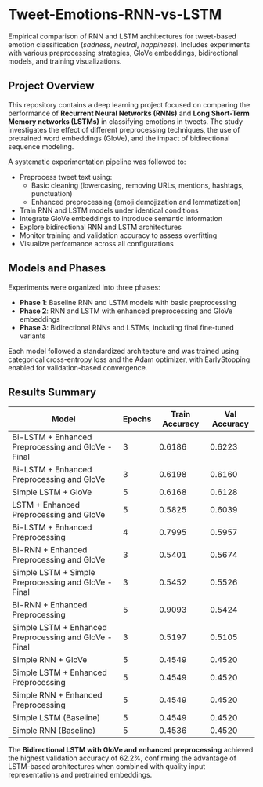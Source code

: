 # Tweet-Emotions-RNN-vs-LSTM

Empirical comparison of RNN and LSTM architectures for tweet-based emotion classification (*sadness*, *neutral*, *happiness*). Includes experiments with various preprocessing strategies, GloVe embeddings, bidirectional models, and training visualizations.

## Project Overview

This repository contains a deep learning project focused on comparing the performance of **Recurrent Neural Networks (RNNs)** and **Long Short-Term Memory networks (LSTMs)** in classifying emotions in tweets. The study investigates the effect of different preprocessing techniques, the use of pretrained word embeddings (GloVe), and the impact of bidirectional sequence modeling.

A systematic experimentation pipeline was followed to:

- Preprocess tweet text using:
  - Basic cleaning (lowercasing, removing URLs, mentions, hashtags, punctuation)
  - Enhanced preprocessing (emoji demojization and lemmatization)
- Train RNN and LSTM models under identical conditions
- Integrate GloVe embeddings to introduce semantic information
- Explore bidirectional RNN and LSTM architectures
- Monitor training and validation accuracy to assess overfitting
- Visualize performance across all configurations

## Models and Phases

Experiments were organized into three phases:

- **Phase 1**: Baseline RNN and LSTM models with basic preprocessing
- **Phase 2**: RNN and LSTM with enhanced preprocessing and GloVe embeddings
- **Phase 3**: Bidirectional RNNs and LSTMs, including final fine-tuned variants

Each model followed a standardized architecture and was trained using categorical cross-entropy loss and the Adam optimizer, with EarlyStopping enabled for validation-based convergence.

## Results Summary

| Model                                              | Epochs | Train Accuracy | Val Accuracy |
|---------------------------------------------------|--------|----------------|--------------|
| Bi-LSTM + Enhanced Preprocessing and GloVe - Final| 3      | 0.6186         | 0.6223       |
| Bi-LSTM + Enhanced Preprocessing and GloVe        | 3      | 0.6198         | 0.6160       |
| Simple LSTM + GloVe                               | 5      | 0.6168         | 0.6128       |
| LSTM + Enhanced Preprocessing and GloVe           | 5      | 0.5825         | 0.6039       |
| Bi-LSTM + Enhanced Preprocessing                  | 4      | 0.7995         | 0.5957       |
| Bi-RNN + Enhanced Preprocessing and GloVe         | 3      | 0.5401         | 0.5674       |
| Simple LSTM + Simple Preprocessing and GloVe - Final | 3    | 0.5452         | 0.5526       |
| Bi-RNN + Enhanced Preprocessing                   | 5      | 0.9093         | 0.5424       |
| Simple LSTM + Enhanced Preprocessing and GloVe - Final | 3   | 0.5197         | 0.5105       |
| Simple RNN + GloVe                                | 5      | 0.4549         | 0.4520       |
| Simple LSTM + Enhanced Preprocessing              | 5      | 0.4549         | 0.4520       |
| Simple RNN + Enhanced Preprocessing               | 5      | 0.4549         | 0.4520       |
| Simple LSTM (Baseline)                            | 5      | 0.4549         | 0.4520       |
| Simple RNN (Baseline)                             | 5      | 0.4536         | 0.4520       |

The **Bidirectional LSTM with GloVe and enhanced preprocessing** achieved the highest validation accuracy of 62.2%, confirming the advantage of LSTM-based architectures when combined with quality input representations and pretrained embeddings.

